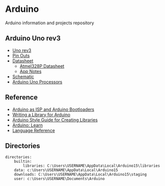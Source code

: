 # Arduino
Arduino information and projects repository

## Arduino Uno rev3 ##
* [Uno rev3](https://docs.arduino.cc/hardware/uno-rev3/)
* [Pin Outs](https://docs.arduino.cc/resources/pinouts/A000066-full-pinout.pdf)
* [Datasheet](https://docs.arduino.cc/resources/datasheets/A000066-datasheet.pdf)
    * [Atmel328P Datasheet](https://ww1.microchip.com/downloads/en/DeviceDoc/Atmel-7810-Automotive-Microcontrollers-ATmega328P_Datasheet.pdf)
    * [App Notes](https://www.microchip.com/en-us/product/atmega328p)
* [Schematic](https://docs.arduino.cc/resources/schematics/A000066-schematics.pdf)
* [Arduino Uno Processors](https://en.wikipedia.org/wiki/Arduino_Uno)

## Reference ##
* [Arduino as ISP and Arduino Bootloaders](https://docs.arduino.cc/built-in-examples/arduino-isp/ArduinoISP/)
* [Writing a Library for Arduino](https://docs.arduino.cc/learn/contributions/arduino-creating-library-guide/)
* [Arduino Style Guide for Creating Libraries](https://docs.arduino.cc/learn/contributions/arduino-library-style-guide/)
* [Arduino: Learn](https://docs.arduino.cc/learn/)
* [Language Reference](https://docs.arduino.cc/language-reference/)

## Directories ##
```
directories:
    builtin:
        libraries: C:\Users\USERNAME\AppData\Local\Arduino15\libraries
    data: c:\Users\USERNAME\AppData\Local\Arduino15
    downloads: C:\Users\USERNAME\AppData\Local\Arduino15\staging
    user: c:\Users\USERNAME\Documents\Arduino
```



